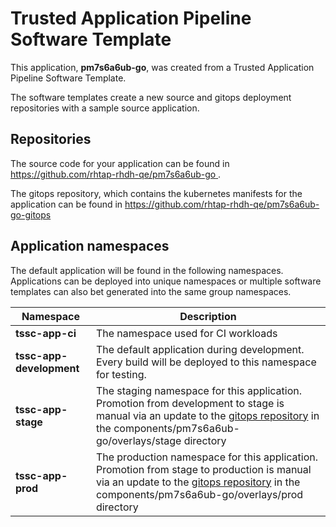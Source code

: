 # Trusted Application Pipeline Software Template

This application, **pm7s6a6ub-go**, was created from a Trusted Application Pipeline Software Template.

The software templates create a new source and gitops deployment repositories with a sample source application. 

## Repositories

The source code for your application can be found in [https://github.com/rhtap-rhdh-qe/pm7s6a6ub-go ](https://github.com/rhtap-rhdh-qe/pm7s6a6ub-go ).
 
The gitops repository, which contains the kubernetes manifests for the application can be found in 
[https://github.com/rhtap-rhdh-qe/pm7s6a6ub-go-gitops ](https://github.com/rhtap-rhdh-qe/pm7s6a6ub-go-gitops ) 

## Application namespaces 

The default application will be found in the following namespaces. Applications can be deployed into unique namespaces or multiple software templates can also bet generated into the same group namespaces.  

|  Namespace   |  Description   |  
| -------- | -------- |
| **tssc-app-ci** | The namespace used for CI workloads |
| **tssc-app-development** | The default application during development. Every build will be deployed to this namespace for testing. |
| **tssc-app-stage** | The staging namespace for this application. Promotion from development to stage is manual via an update to the [gitops repository](https://github.com/rhtap-rhdh-qe/pm7s6a6ub-go-gitops ) in the components/pm7s6a6ub-go/overlays/stage directory |
| **tssc-app-prod** | The production namespace for this application. Promotion from stage to production is manual via an update to the [gitops repository](https://github.com/rhtap-rhdh-qe/pm7s6a6ub-go-gitops ) in the components/pm7s6a6ub-go/overlays/prod directory |